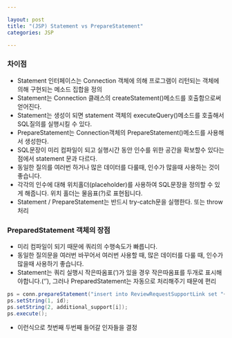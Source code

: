 ```yaml
---

layout: post
title: "(JSP) Statement vs PrepareStatement"
categories: JSP

---
```


### 차이점

* Statement 인터페이스는 Connection 객체에 의해 프로그램이 리턴되는 객체에 의해 구현되는 메소드 집합을 정의
* Statement는 Connection 클래스의 createStatement()메소드를 호출함으로써 얻어진다.
* Statement는 생성이 되면 statement 객체의 executeQuery()메소드를 호출해서 SQL질의를 실행시킬 수 있다.
* PrepareStatement는 Connection객체의 PrepareStatement()메소드를 사용해서 생성한다.
* SQL문장이 미리 컴파일이 되고 실행시간 동안 인수를 위한 공간을 확보할수 있다는 점에서 statement 문과 다르다.
* 동일한 질의를 여러번 하거나 많은 데이터를 다룰때, 인수가 많을때 사용하는 것이 좋습니다.
* 각각의 인수에 대해 위치홀더(placeholder)를 사용하여 SQL문장을 정의할 수 있게 해줍니다. 위치 홀더는 물음표(?)로 표현됩니다.
* Statement / PrepareStatement는 반드시 try-catch문을 실행한다. 또는 throw처리

### PreparedStatement 객체의 장점

* 미리 컴파일이 되기 때문에 쿼리의 수행속도가 빠릅니다.
* 동일한 질의문을 여러번 바꾸어서 여러번 사용할 때, 많은 데이터를 다룰 때, 인수가 많을때 사용하기 좋습니다.
* Statement는 쿼리 실행시 작은따옴표(‘)가 있을 경우 작은따옴표를 두개로 표시해야합니다.(‘’), 그러나 PreparedStatement는 자동으로 처리해주기 때문에 편리

```java
ps = conn.prepareStatement("insert into ReviewRequestSupportLink set "+"review_request=?,support=?");
ps.setString(1, id);
ps.setString(2, additional_support[i]);
ps.execute();
```

* 이런식으로 첫번째 두번째 들어갈 인자들을 결정
